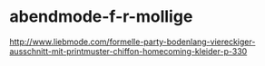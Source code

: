 abendmode-f-r-mollige
=====================

http://www.liebmode.com/formelle-party-bodenlang-viereckiger-ausschnitt-mit-printmuster-chiffon-homecoming-kleider-p-330
